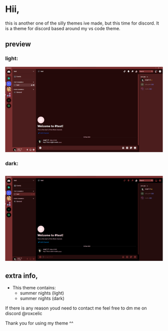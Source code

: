 # Hii,

this is another one of the silly themes ive made, but this time for discord. It is a theme for discord based around my vs code theme.

## preview
### light:
![light](images/light.png)
### dark:
![dark](images/dark.png)
---

## extra info,

* This theme contains:
    - summer nights (light)
    - summer nights (dark)

If there is any reason youd need to contact me feel free to dm me on discord @roxcelic

Thank you for using my theme ^^